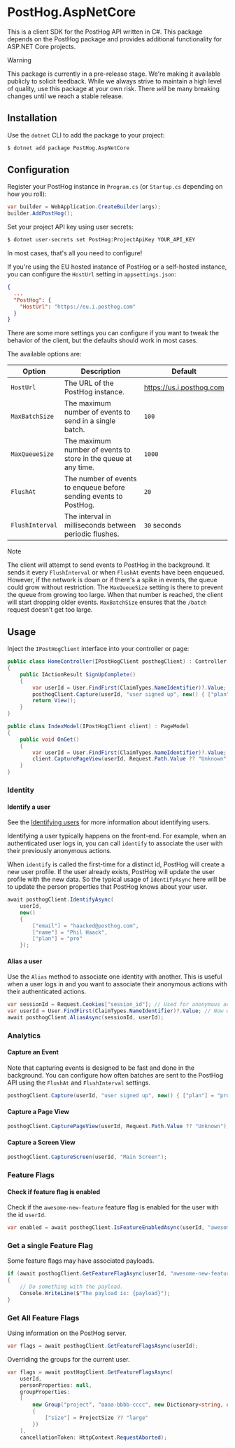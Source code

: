 # PostHog.AspNetCore

This is a client SDK for the PostHog API written in C#. This package depends on the PostHog package and provides 
additional functionality for ASP.NET Core projects.

> [!WARNING]  
> This package is currently in a pre-release stage. We're making it available publicly to solicit
> feedback. While we always strive to maintain a high level of quality, use this package at your own
> risk. There *will* be many breaking changes until we reach a stable release.

## Installation

Use the `dotnet` CLI to add the package to your project:

```bash
$ dotnet add package PostHog.AspNetCore
```

## Configuration

Register your PostHog instance in `Program.cs` (or `Startup.cs` depending on how you roll):

```csharp
var builder = WebApplication.CreateBuilder(args);
builder.AddPostHog();
```

Set your project API key using user secrets:

```bash
$ dotnet user-secrets set PostHog:ProjectApiKey YOUR_API_KEY
```

In most cases, that's all you need to configure!

If you're using the EU hosted instance of PostHog or a self-hosted instance, you can configure the `HostUrl` setting in 
`appsettings.json`:

```json
{
  ...
  "PostHog": {
    "HostUrl": "https://eu.i.posthog.com"
  }
}
```

There are some more settings you can configure if you want to tweak the behavior of the client, but the defaults 
should work in most cases.

The available options are:

| Option          | Description                                                       | Default                  |
|-----------------|-------------------------------------------------------------------|--------------------------|
| `HostUrl`       | The URL of the PostHog instance.                                  | https://us.i.posthog.com |
| `MaxBatchSize`  | The maximum number of events to send in a single batch.           | `100`                    |
| `MaxQueueSize`  | The maximum number of events to store in the queue at any time.   | `1000`                   |
| `FlushAt`       | The number of events to enqueue before sending events to PostHog. | `20`                     |
| `FlushInterval` | The interval in milliseconds between periodic flushes.            | `30` seconds             |

> [!NOTE]
> The client will attempt to send events to PostHog in the background. It sends it every `FlushInterval` or when 
> `FlushAt` events have been enqueued. However, if the network is down or if there's a spike in events, the queue 
> could grow without restriction. The `MaxQueueSize` setting is there to prevent the queue from growing too large. 
> When that number is reached, the client will start dropping older events. `MaxBatchSize` ensures that the `/batch` 
> request doesn't get too large.

## Usage

Inject the `IPostHogClient` interface into your controller or page:

```csharp
public class HomeController(IPostHogClient posthogClient) : Controller
{
    public IActionResult SignUpComplete()
    {
        var userId = User.FindFirst(ClaimTypes.NameIdentifier)?.Value;
        posthogClient.Capture(userId, "user signed up", new() { ["plan"] = "pro" });
        return View();
    }
}
```

```csharp
public class IndexModel(IPostHogClient client) : PageModel
{
    public void OnGet()
    {
        var userId = User.FindFirst(ClaimTypes.NameIdentifier)?.Value;
        client.CapturePageView(userId, Request.Path.Value ?? "Unknown");
    }
}
```

### Identity

#### Identify a user

See the [Identifying users](https://posthog.com/docs/product-analytics/identify) for more information about identifying users.

Identifying a user typically happens on the front-end. For example, when an authenticated user logs in, you can call `identify` to associate the user with their previously anonymous actions.

When `identify` is called the first-time for a distinct id, PostHog will create a new user profile. If the user already exists, PostHog will update the user profile with the new data. So the typical usage of `IdentifyAsync` here will be to update the person properties that PostHog knows about your user.

```csharp
await posthogClient.IdentifyAsync(
    userId,
    new() 
    {
        ["email"] = "haacked@posthog.com",
        ["name"] = "Phil Haack",
        ["plan"] = "pro"
    });
```

#### Alias a user

Use the `Alias` method to associate one identity with another. This is useful when a user logs in and you want to associate their anonymous actions with their authenticated actions.

```csharp
var sessionId = Request.Cookies["session_id"]; // Used for anonymous actions.
var userId = User.FindFirst(ClaimTypes.NameIdentifier)?.Value; // Now we know who they are.
await posthogClient.AliasAsync(sessionId, userId);
```

### Analytics

#### Capture an Event

Note that capturing events is designed to be fast and done in the background. You can configure how often batches are sent to the PostHog API using the `FlushAt` and `FlushInterval` settings.

```csharp
posthogClient.Capture(userId, "user signed up", new() { ["plan"] = "pro" });
```

#### Capture a Page View

```csharp
posthogClient.CapturePageView(userId, Request.Path.Value ?? "Unknown");
```

#### Capture a Screen View

```csharp
posthogClient.CaptureScreen(userId, "Main Screen");
```

### Feature Flags

#### Check if feature flag is enabled

Check if the `awesome-new-feature` feature flag is enabled for the user with the id `userId`.

```csharp
var enabled = await posthogClient.IsFeatureEnabledAsync(userId, "awesome-new-feature");
```

### Get a single Feature Flag

Some feature flags may have associated payloads.

```csharp
if (await posthogClient.GetFeatureFlagAsync(userId, "awesome-new-feature") is { Payload: {} payload })
{
    // Do something with the payload.
    Console.WriteLine($"The payload is: {payload}");
}
```

### Get All Feature Flags

Using information on the PostHog server.

```csharp
var flags = await posthogClient.GetFeatureFlagsAsync(userId);
```

Overriding the groups for the current user.

```csharp
var flags = await postHogClient.GetFeatureFlagsAsync(
    userId,
    personProperties: null,
    groupProperties:
    [
        new Group("project", "aaaa-bbbb-cccc", new Dictionary<string, object>
        {
            ["size"] = ProjectSize ?? "large"
        })
    ],
    cancellationToken: HttpContext.RequestAborted);
```
